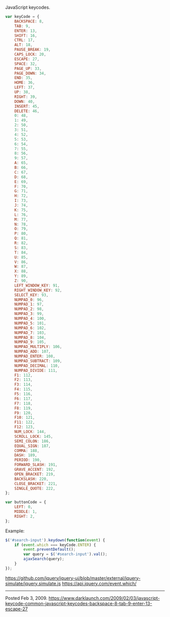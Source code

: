 JavaScript keycodes.
```javascript
var keyCode = {
    BACKSPACE: 8,
    TAB: 9,
    ENTER: 13,
    SHIFT: 16,
    CTRL: 17,
    ALT: 18,
    PAUSE_BREAK: 19,
    CAPS_LOCK: 20,
    ESCAPE: 27,
    SPACE: 32,
    PAGE_UP: 33,
    PAGE_DOWN: 34,
    END: 35,
    HOME: 36,
    LEFT: 37,
    UP: 38,
    RIGHT: 39,
    DOWN: 40,
    INSERT: 45,
    DELETE: 46,
    0: 48,
    1: 49,
    2: 50,
    3: 51,
    4: 52,
    5: 53,
    6: 54,
    7: 55,
    8: 56,
    9: 57,
    A: 65,
    B: 66,
    C: 67,
    D: 68,
    E: 69,
    F: 70,
    G: 71,
    H: 72,
    I: 73,
    J: 74,
    K: 75,
    L: 76,
    M: 77,
    N: 78,
    O: 79,
    P: 80,
    Q: 81,
    R: 82,
    S: 83,
    T: 84,
    U: 85,
    V: 86,
    W: 87,
    X: 88,
    Y: 89,
    Z: 90,
    LEFT_WINDOW_KEY: 91,
    RIGHT_WINDOW_KEY: 92,
    SELECT_KEY: 93,
    NUMPAD_0: 96,
    NUMPAD_1: 97,
    NUMPAD_2: 98,
    NUMPAD_3: 99,
    NUMPAD_4: 100,
    NUMPAD_5: 101,
    NUMPAD_6: 102,
    NUMPAD_7: 103,
    NUMPAD_8: 104,
    NUMPAD_9: 105,
    NUMPAD_MULTIPLY: 106,
    NUMPAD_ADD: 107,
    NUMPAD_ENTER: 108,
    NUMPAD_SUBTRACT: 109,
    NUMPAD_DECIMAL: 110,
    NUMPAD_DIVIDE: 111,
    F1: 112,
    F2: 113,
    F3: 114,
    F4: 115,
    F5: 116,
    F6: 117,
    F7: 118,
    F8: 119,
    F9: 120,
    F10: 121,
    F11: 122,
    F12: 123,
    NUM_LOCK: 144,
    SCROLL_LOCK: 145,
    SEMI_COLON: 186,
    EQUAL_SIGN: 187,
    COMMA: 188,
    DASH: 189,
    PERIOD: 190,
    FORWARD_SLASH: 191,
    GRAVE_ACCENT: 192,
    OPEN_BRACKET: 219,
    BACKSLASH: 220,
    CLOSE_BRACKET: 221,
    SINGLE_QUOTE: 222,
};

var buttonCode = {
    LEFT: 0,
    MIDDLE: 1,
    RIGHT: 2,
};
```

Example:
```javascript
$('#search-input').keydown(function(event) {
    if (event.which === keyCode.ENTER) {
        event.preventDefault();
        var query = $('#search-input').val();
        ajaxSearch(query);
    }
});
```

https://github.com/jquery/jquery-ui/blob/master/external/jquery-simulate/jquery.simulate.js
https://api.jquery.com/event.which/

---

Posted Feb 3, 2009.
https://www.darklaunch.com/2009/02/03/javascript-keycode-common-javascript-keycodes-backspace-8-tab-9-enter-13-escape-27